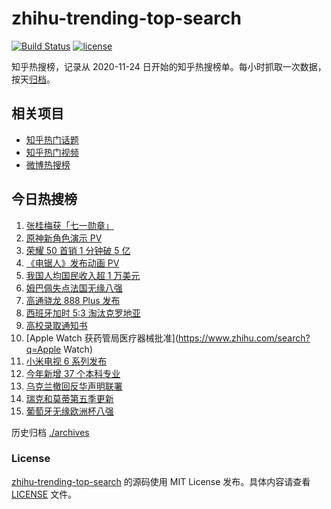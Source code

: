 # zhihu-trending-top-search

[![Build Status](https://github.com/justjavac/zhihu-trending-top-search/workflows/ci/badge.svg?branch=main)](https://github.com/justjavac/zhihu-trending-top-search/actions)
[![license](https://img.shields.io/github/license/justjavac/zhihu-trending-top-search)](https://github.com/justjavac/zhihu-trending-top-search/blob/main/LICENSE)

知乎热搜榜，记录从 2020-11-24 日开始的知乎热搜榜单。每小时抓取一次数据，按天[归档](./archives)。

## 相关项目

- [知乎热门话题](https://github.com/justjavac/zhihu-trending-hot-questions)
- [知乎热门视频](https://github.com/justjavac/zhihu-trending-hot-video)
- [微博热搜榜](https://github.com/justjavac/weibo-trending-hot-search)

## 今日热搜榜

<!-- BEGIN -->
<!-- 最后更新时间 Tue Jun 29 2021 16:08:02 GMT+0800 (China Standard Time) -->

1. [张桂梅获「七一勋章」](https://www.zhihu.com/search?q=张桂梅)
2. [原神新角色演示 PV](https://www.zhihu.com/search?q=原神)
3. [荣耀 50 首销 1 分钟破 5 亿](https://www.zhihu.com/search?q=荣耀50)
4. [《电锯人》发布动画 PV](https://www.zhihu.com/search?q=电锯人)
5. [我国人均国民收入超 1 万美元](https://www.zhihu.com/search?q=人均国民收入)
6. [姆巴佩失点法国无缘八强](https://www.zhihu.com/search?q=法国队)
7. [高通骁龙 888 Plus 发布](https://www.zhihu.com/search?q=骁龙888plus)
8. [西班牙加时 5:3 淘汰克罗地亚](https://www.zhihu.com/search?q=西班牙队)
9. [高校录取通知书](https://www.zhihu.com/search?q=高校录取通知书)
10. [Apple Watch 获药管局医疗器械批准](https://www.zhihu.com/search?q=Apple Watch)
11. [小米电视 6 系列发布](https://www.zhihu.com/search?q=小米电视)
12. [今年新增 37 个本科专业](https://www.zhihu.com/search?q=新专业)
13. [乌克兰撤回反华声明联署](https://www.zhihu.com/search?q=乌克兰)
14. [瑞克和莫蒂第五季更新](https://www.zhihu.com/search?q=瑞克和莫蒂)
15. [葡萄牙无缘欧洲杯八强](https://www.zhihu.com/search?q=葡萄牙队)

<!-- END -->

历史归档 [./archives](./archives)

### License

[zhihu-trending-top-search](https://github.com/justjavac/zhihu-trending-top-search)
的源码使用 MIT License 发布。具体内容请查看 [LICENSE](./LICENSE) 文件。
